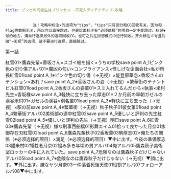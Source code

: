 ```yaml
---
title: ゾンビの同級生はプリンセス -不死人ディテクティブ-攻略
---
```


                注：攻略中标注×的选项为"tips"，"tips"只有部分和CG回收有关。因为和Flag等数据无关，所以可以直接跳过。但是后面标注有“必须选择”的项目一定不能跳过。标记▼号的地方，请自行选择另外的选项回收CG。也可之后在回想模式中进行回收。开头标注※号且后缀“→无视”的选项，请不要进行选择，直接跳过。

第一話

紅雪01×鷹森先輩×香坂さん×スゴイ絵を描く×うちの学校save point A_1ピンク色の切り傷アルバ01×魔凶の匂い×コンプライアンス×怪しげな企画会社×私が所長紅雪01load point A_1※ピンク色の切り傷（→无视）×能登原華恋×香坂さんのテンション×あれ？save point A_2※香坂さんの姿（→无视）×繁華街のテナントビル紅雪01load point A_2香坂さんの姿菫01×スミ入れてるんだから×執事×米村先生×香坂様save point A_3軽快に立ち去った厚志01×２か月前の早朝ガゼルの渓谷米村01×ガゼルの渓谷×別名菫01load point A_3※軽快に立ち去った（→无视）×駅の前save point A_4※繁華街（→无视）秋子秋子01彼女菫01load point A_4繁華街アルバ02美術部の連中紅雪02save point A_5優しいと評判の先生紅雪02load point A_5※優しいと評判の先生（→无视）明日save point A_6紅雪03※鷹森先輩（→无视）嫌な刑事西船橋01影舞エイム01拾って良かった月奈01水御存在刃紅雪02load point A_6鷹森先輩秋子02香坂菫03駒厚志02×俺たちの関係（※必须选择的项目）×満足（※必须选择的项目）▼中に出す。今夜の準備厚志03誰米村02犠牲者月奈02悩み多き年頃の男アルバ04俺アルバ05鷹森秋子美術室ロッカーの中に入れていた。save point A_7危険なのは鷹森秋子だけじゃないアルバ05load point A_7※危険なのは鷹森秋子だけじゃない（→无视）▼顔に出す。▼外に出す。嫌なヤツ月奈03一件落着死後天使01役割アルバ07フォローアルバ08▼中に出す。


              

